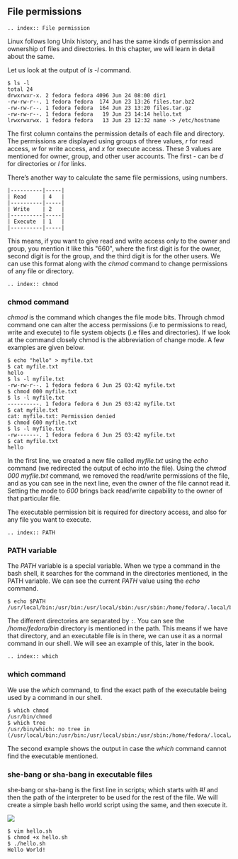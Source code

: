 ## File permissions

```eval_rst
.. index:: File permission
```

Linux follows long Unix history, and has the same kinds of permission and
ownership of files and directories. In this chapter, we will learn in detail
about the same.

Let us look at the output of *ls -l* command.

```
$ ls -l
total 24
drwxrwxr-x. 2 fedora fedora 4096 Jun 24 08:00 dir1
-rw-rw-r--. 1 fedora fedora  174 Jun 23 13:26 files.tar.bz2
-rw-rw-r--. 1 fedora fedora  164 Jun 23 13:20 files.tar.gz
-rw-rw-r--. 1 fedora fedora   19 Jun 23 14:14 hello.txt
lrwxrwxrwx. 1 fedora fedora   13 Jun 23 12:32 name -> /etc/hostname
```

The first column contains the permission details of each file and directory. The
permissions are displayed using groups of three values, *r*  for read access,
*w* for write access, and *x* for execute access. These 3 values are mentioned
for owner, group, and other user accounts. The first - can be *d* for
directories or *l* for links.

There’s another way to calculate the same file permissions, using numbers.

```
|----------|-----|
| Read     | 4   |
|----------|-----|
| Write    | 2   |
|----------|-----|
| Execute  | 1   |
|----------|-----|
```

This means, if you want to give read and write access only to the owner and
group, you mention it like this "660", where the first digit is for the owner,
second digit is for the group, and the third digit is for the other users. We
can use this format along with the *chmod* command to change permissions of any
file or directory.

```eval_rst
.. index:: chmod
```

### chmod command

*chmod* is the command which changes the file mode bits. Through chmod command
one can alter the access permissions (i.e to permissions to read, write and
execute) to file system objects (i.e files and directories). If we look at the
command closely chmod is the abbreviation of change mode. A few examples are
given below.

```
$ echo "hello" > myfile.txt
$ cat myfile.txt
hello
$ ls -l myfile.txt
-rw-rw-r--. 1 fedora fedora 6 Jun 25 03:42 myfile.txt
$ chmod 000 myfile.txt
$ ls -l myfile.txt
----------. 1 fedora fedora 6 Jun 25 03:42 myfile.txt
$ cat myfile.txt 
cat: myfile.txt: Permission denied
$ chmod 600 myfile.txt
$ ls -l myfile.txt
-rw-------. 1 fedora fedora 6 Jun 25 03:42 myfile.txt
$ cat myfile.txt
hello
```

In the first line, we created a new file called *myfile.txt* using the *echo*
command (we redirected the output of echo into the file). Using the *chmod
000 myfile.txt* command, we removed the read/write permissions of the file, and
as you can see in the next line, even the owner of the file cannot read it.
Setting the mode to *600* brings back read/write capability to the owner of that
particular file.

The executable permission bit is required for directory access, and also for any
file you want to execute.

```eval_rst
.. index:: PATH
```

### PATH variable

The *PATH* variable is a special variable. When we type a command in the bash
shell, it searches for the command in the directories mentioned, in the PATH
variable. We can see the current *PATH* value using the *echo* command.

```
$ echo $PATH
/usr/local/bin:/usr/bin:/usr/local/sbin:/usr/sbin:/home/fedora/.local/bin:/home/fedora/bin
```

The different directories are separated by ```:```. You can see the
*/home/fedora/bin* directory is mentioned in the path. This means if we have
that directory, and an executable file is in there, we can use it as a normal
command in our shell. We will see an example of this, later in the book.

```eval_rst
.. index:: which
```

### which command

We use the *which* command, to find the exact path of the executable being used
by a command in our shell.

```
$ which chmod
/usr/bin/chmod
$ which tree
/usr/bin/which: no tree in (/usr/local/bin:/usr/bin:/usr/local/sbin:/usr/sbin:/home/fedora/.local/bin:/home/fedora/bin)
```

The second example shows the output in case the *which* command cannot find the
executable mentioned.

### she-bang or sha-bang in executable files

she-bang or sha-bang is the first line in scripts; which starts with *#!* and
then the path of the interpreter to be used for the rest of the file. We will
create a simple bash hello world script using the same, and then execute it.

![](/img/she-bang.png)

```
$ vim hello.sh
$ chmod +x hello.sh
$ ./hello.sh
Hello World!
```
